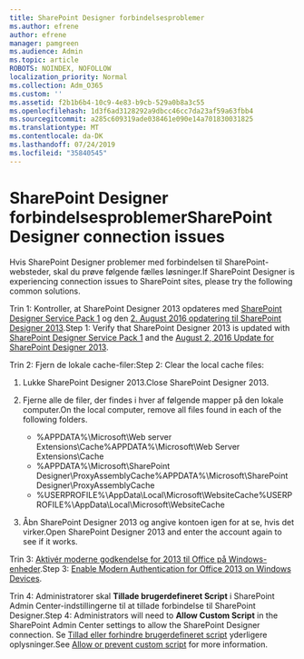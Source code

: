 ```yaml
---
title: SharePoint Designer forbindelsesproblemer
ms.author: efrene
author: efrene
manager: pamgreen
ms.audience: Admin
ms.topic: article
ROBOTS: NOINDEX, NOFOLLOW
localization_priority: Normal
ms.collection: Adm_O365
ms.custom: ''
ms.assetid: f2b1b6b4-10c9-4e83-b9cb-529a0b8a3c55
ms.openlocfilehash: 1d3f6ad3128292a9dbcc46cc7da23af59a63fbb4
ms.sourcegitcommit: a285c609319ade038461e090e14a701830031825
ms.translationtype: MT
ms.contentlocale: da-DK
ms.lasthandoff: 07/24/2019
ms.locfileid: "35840545"
---
```

# <a name="sharepoint-designer-connection-issues"></a><span data-ttu-id="4b7d9-102">SharePoint Designer forbindelsesproblemer</span><span class="sxs-lookup"><span data-stu-id="4b7d9-102">SharePoint Designer connection issues</span></span> 

<span data-ttu-id="4b7d9-103">Hvis SharePoint Designer problemer med forbindelsen til SharePoint-websteder, skal du prøve følgende fælles løsninger.</span><span class="sxs-lookup"><span data-stu-id="4b7d9-103">If SharePoint Designer is experiencing connection issues to SharePoint sites, please try the following common solutions.</span></span>

<span data-ttu-id="4b7d9-104">Trin 1: Kontroller, at SharePoint Designer 2013 opdateres med [SharePoint Designer Service Pack 1](https://support.microsoft.com/help/2817441/description-of-microsoft-sharepoint-designer-2013-service-pack-1-sp1) og den [2. August 2016 opdatering til SharePoint Designer 2013](https://support.microsoft.com/help/3114721/august-2-2016-update-for-sharepoint-designer-2013-kb3114721).</span><span class="sxs-lookup"><span data-stu-id="4b7d9-104">Step 1: Verify that SharePoint Designer 2013 is updated with [SharePoint Designer Service Pack 1](https://support.microsoft.com/help/2817441/description-of-microsoft-sharepoint-designer-2013-service-pack-1-sp1) and the [August 2, 2016 Update for SharePoint Designer 2013](https://support.microsoft.com/help/3114721/august-2-2016-update-for-sharepoint-designer-2013-kb3114721).</span></span>



<span data-ttu-id="4b7d9-105">Trin 2: Fjern de lokale cache-filer:</span><span class="sxs-lookup"><span data-stu-id="4b7d9-105">Step 2: Clear the local cache files:</span></span>

1. <span data-ttu-id="4b7d9-106">Lukke SharePoint Designer 2013.</span><span class="sxs-lookup"><span data-stu-id="4b7d9-106">Close SharePoint Designer 2013.</span></span>

2. <span data-ttu-id="4b7d9-107">Fjerne alle de filer, der findes i hver af følgende mapper på den lokale computer.</span><span class="sxs-lookup"><span data-stu-id="4b7d9-107">On the local computer, remove all files found in each of the following folders.</span></span>

    - <span data-ttu-id="4b7d9-108">%APPDATA%\Microsoft\Web server Extensions\Cache</span><span class="sxs-lookup"><span data-stu-id="4b7d9-108">%APPDATA%\Microsoft\Web Server Extensions\Cache</span></span>
    - <span data-ttu-id="4b7d9-109">%APPDATA%\Microsoft\SharePoint Designer\ProxyAssemblyCache</span><span class="sxs-lookup"><span data-stu-id="4b7d9-109">%APPDATA%\Microsoft\SharePoint Designer\ProxyAssemblyCache</span></span>
    - <span data-ttu-id="4b7d9-110">%USERPROFILE%\AppData\Local\Microsoft\WebsiteCache</span><span class="sxs-lookup"><span data-stu-id="4b7d9-110">%USERPROFILE%\AppData\Local\Microsoft\WebsiteCache</span></span>

3. <span data-ttu-id="4b7d9-111">Åbn SharePoint Designer 2013 og angive kontoen igen for at se, hvis det virker.</span><span class="sxs-lookup"><span data-stu-id="4b7d9-111">Open SharePoint Designer 2013 and enter the account again to see if it works.</span></span>

<span data-ttu-id="4b7d9-112">Trin 3: [Aktivér moderne godkendelse for 2013 til Office på Windows-enheder](https://docs.microsoft.com/office365/admin/security-and-compliance/enable-modern-authentication?redirectSourcePath=/article/Enable-Modern-Authentication-for-Office-2013-on-Windows-devices-7dc1c01a-090f-4971-9677-f1b192d6c910&view=o365-worldwide).</span><span class="sxs-lookup"><span data-stu-id="4b7d9-112">Step 3: [Enable Modern Authentication for Office 2013 on Windows Devices](https://docs.microsoft.com/office365/admin/security-and-compliance/enable-modern-authentication?redirectSourcePath=/article/Enable-Modern-Authentication-for-Office-2013-on-Windows-devices-7dc1c01a-090f-4971-9677-f1b192d6c910&view=o365-worldwide).</span></span>

<span data-ttu-id="4b7d9-113">Trin 4: Administratorer skal **Tillade brugerdefineret Script** i SharePoint Admin Center-indstillingerne til at tillade forbindelse til SharePoint Designer.</span><span class="sxs-lookup"><span data-stu-id="4b7d9-113">Step 4: Administrators will need to **Allow Custom Script** in the SharePoint Admin Center settings to allow the SharePoint Designer connection.</span></span> <span data-ttu-id="4b7d9-114">Se [Tillad eller forhindre brugerdefineret script](https://docs.microsoft.com/sharepoint/allow-or-prevent-custom-script) yderligere oplysninger.</span><span class="sxs-lookup"><span data-stu-id="4b7d9-114">See [Allow or prevent custom script](https://docs.microsoft.com/sharepoint/allow-or-prevent-custom-script) for more information.</span></span>


